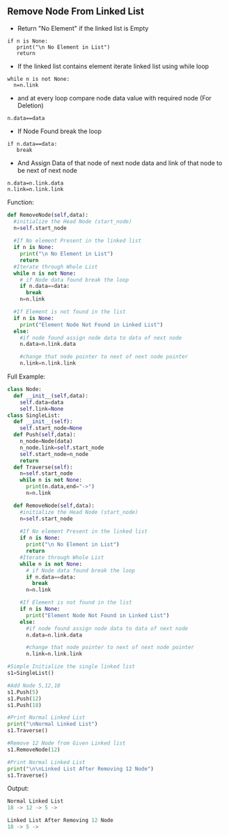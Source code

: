 ## Remove Node From Linked List

- Return "No Element" if the linked list is Empty
```
if n is None:
   print("\n No Element in List")
   return
```
- If the linked list contains element iterate linked list using while loop
```
while n is not None:
  n=n.link
 ```
- and at every loop compare node data value with required node (For Deletion)
```
n.data==data
```
- If Node Found break the loop
```
if n.data==data:
   break
```
- And Assign Data of that node of next node data and link of that node to be next of next node
```
n.data=n.link.data
n.link=n.link.link
```

Function:
```python
def RemoveNode(self,data):
  #initialize the Head Node (start_node)
  n=self.start_node
  
  #If No element Present in the linked list
  if n is None:
    print("\n No Element in List")
    return
  #Iterate through Whole List
  while n is not None:
    # if Node data found break the loop
    if n.data==data:
      break
    n=n.link

  #If Element is not found in the list
  if n is None:
    print("Element Node Not Found in Linked List")
  else:
    #if node found assign node data to data of next node
    n.data=n.link.data

    #change that node pointer to next of next node pointer
    n.link=n.link.link
```
Full Example:
```python
class Node:
  def __init__(self,data):
    self.data=data
    self.link=None
class SingleList:
  def __init__(self):
    self.start_node=None
  def Push(self,data):
    n_node=Node(data)
    n_node.link=self.start_node
    self.start_node=n_node
    return
  def Traverse(self):
    n=self.start_node
    while n is not None:
      print(n.data,end="->")
      n=n.link

  def RemoveNode(self,data):
    #initialize the Head Node (start_node)
    n=self.start_node
    
    #If No element Present in the linked list
    if n is None:
      print("\n No Element in List")
      return
    #Iterate through Whole List
    while n is not None:
      # if Node data found break the loop
      if n.data==data:
        break
      n=n.link

    #If Element is not found in the list
    if n is None:
      print("Element Node Not Found in Linked List")
    else:
      #if node found assign node data to data of next node
      n.data=n.link.data

      #change that node pointer to next of next node pointer
      n.link=n.link.link

#Simple Initialize the single linked list
s1=SingleList()

#Add Node 5,12,18
s1.Push(5)
s1.Push(12)
s1.Push(18)

#Print Normal Linked List
print("\nNormal Linked List")
s1.Traverse()

#Remove 12 Node from Given Linked list
s1.RemoveNode(12)

#Print Normal Linked List
print("\n\nLinked List After Removing 12 Node")
s1.Traverse()
```

Output:
```python
Normal Linked List
18 -> 12 -> 5 ->

Linked List After Removing 12 Node
18 -> 5 ->
```
